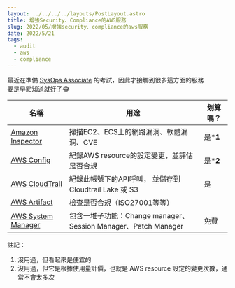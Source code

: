 ```yaml
---
layout: ../../../../layouts/PostLayout.astro
title: 增強Security、Compliance的AWS服務
slug: 2022/05/增強security、compliance的aws服務
date: 2022/5/21
tags: 
  - audit
  - aws
  - compliance
---
```


  
最近在準備 [SysOps Associate](https://aws.amazon.com/tw/certification/certified-sysops-admin-associate/) 的考試，因此才接觸到很多這方面的服務<br>
要是早點知道就好了😂







  
  
 | 名稱 | 用途 | 划算嗎？ |  
 | --- | --- | --- |   
 | [Amazon Inspector](https://aws.amazon.com/tw/inspector/) | 掃描EC2、ECS上的網路漏洞、軟體漏洞、CVE | 是***1** |  
 | [AWS Config](https://aws.amazon.com/tw/config/) | 紀錄AWS resource的設定變更，並評估是否合規 | 是***2** |  
 | [AWS CloudTrail](https://aws.amazon.com/tw/cloudtrail/) | 紀錄此帳號下的API呼叫， 並儲存到 Cloudtrail Lake 或 S3 | 是 |  
 | [AWS Artifact](https://aws.amazon.com/tw/artifact/) | 檢查是否合規（ISO27001等等） |  |  
 | [AWS System Manager](https://aws.amazon.com/tw/systems-manager/) | 包含一堆子功能：Change manager、Session Manager、Patch Manager | 免費



  
註記：



  
1. 沒用過，但看起來是便宜的  
2. 沒用過，但它是根據使用量計價，也就是 AWS resource 設定的變更次數，通常不會太多次
